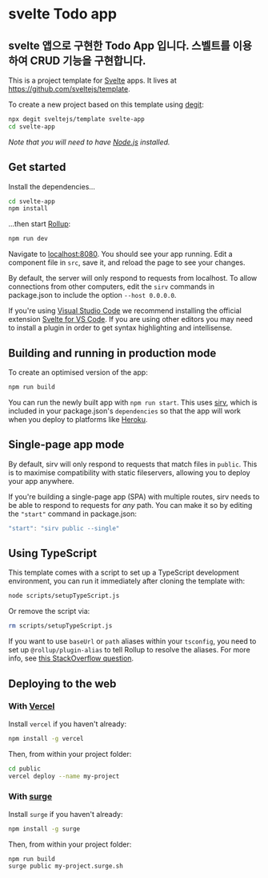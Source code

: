 # svelte Todo app

## svelte 앱으로 구현한 Todo App 입니다. 스벨트를 이용하여 CRUD 기능을 구현합니다.

This is a project template for [Svelte](https://svelte.dev) apps. It lives at https://github.com/sveltejs/template.

To create a new project based on this template using [degit](https://github.com/Rich-Harris/degit):

```bash
npx degit sveltejs/template svelte-app
cd svelte-app
```

*Note that you will need to have [Node.js](https://nodejs.org) installed.*


## Get started

Install the dependencies...

```bash
cd svelte-app
npm install
```

...then start [Rollup](https://rollupjs.org):

```bash
npm run dev
```

Navigate to [localhost:8080](http://localhost:8080). You should see your app running. Edit a component file in `src`, save it, and reload the page to see your changes.

By default, the server will only respond to requests from localhost. To allow connections from other computers, edit the `sirv` commands in package.json to include the option `--host 0.0.0.0`.

If you're using [Visual Studio Code](https://code.visualstudio.com/) we recommend installing the official extension [Svelte for VS Code](https://marketplace.visualstudio.com/items?itemName=svelte.svelte-vscode). If you are using other editors you may need to install a plugin in order to get syntax highlighting and intellisense.

## Building and running in production mode

To create an optimised version of the app:

```bash
npm run build
```

You can run the newly built app with `npm run start`. This uses [sirv](https://github.com/lukeed/sirv), which is included in your package.json's `dependencies` so that the app will work when you deploy to platforms like [Heroku](https://heroku.com).


## Single-page app mode

By default, sirv will only respond to requests that match files in `public`. This is to maximise compatibility with static fileservers, allowing you to deploy your app anywhere.

If you're building a single-page app (SPA) with multiple routes, sirv needs to be able to respond to requests for *any* path. You can make it so by editing the `"start"` command in package.json:

```js
"start": "sirv public --single"
```

## Using TypeScript

This template comes with a script to set up a TypeScript development environment, you can run it immediately after cloning the template with:

```bash
node scripts/setupTypeScript.js
```

Or remove the script via:

```bash
rm scripts/setupTypeScript.js
```

If you want to use `baseUrl` or `path` aliases within your `tsconfig`, you need to set up `@rollup/plugin-alias` to tell Rollup to resolve the aliases. For more info, see [this StackOverflow question](https://stackoverflow.com/questions/63427935/setup-tsconfig-path-in-svelte).

## Deploying to the web

### With [Vercel](https://vercel.com)

Install `vercel` if you haven't already:

```bash
npm install -g vercel
```

Then, from within your project folder:

```bash
cd public
vercel deploy --name my-project
```

### With [surge](https://surge.sh/)

Install `surge` if you haven't already:

```bash
npm install -g surge
```

Then, from within your project folder:

```bash
npm run build
surge public my-project.surge.sh
```
